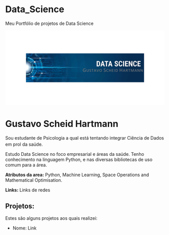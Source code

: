 # Data_Science
Meu Portfólio de projetos de Data Science
<p align="center">
  <img src="https://github.com/Gustavo-SH09/Data_Science/blob/main/Ima_Gust%20-%20Copia.png?raw=true" >
</g>

# Gustavo Scheid Hartmann
<sub></sub>
Sou estudante de Psicologia a qual está tentando integrar Ciência de Dados em prol da saúde.

Estudo Data Science no foco empresarial e áreas da saúde. Tenho conhecimento na linguagem Python, e nas diversas bibliotecas de uso comum para a área.

**Atributos da area:** Python, Machine Learning, Space Operations and Mathematical Optimisation.

**Links:**
Links de redes


## Projetos:
Estes são alguns projetos aos quais realizei:

* Nome: Link
